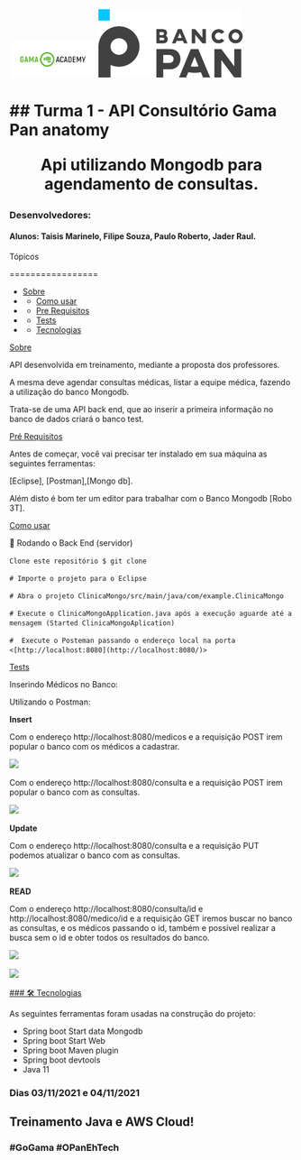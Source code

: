 <img src="https://github.com/TaisisMarinelo/Mongodb/blob/main/ClinicaMongo/src/assets/readme/138007156-3ae6e393-a770-4bf7-85cb-9f9d390fb118.png" style="zoom:15%;" />





<img src="https://github.com/TaisisMarinelo/Mongodb/blob/main/ClinicaMongo/src/assets/readme/138007193-47cac947-928e-4909-a299-0ae99b35eed9.png" style="zoom:25%;" />

# \## Turma 1 - API **Consultório Gama Pan anatomy** <p align="center">Api utilizando Mongodb para agendamento de consultas.</p>



###  Desenvolvedores:  

#### Alunos: Taisis Marinelo, Filipe Souza, Paulo Roberto, Jader Raul.



Tópicos

================= 

<!--ts-->   

* [Sobre](#Sobre)   
* * [Como usar](#como-usar)     
*  * [Pre Requisitos](#pre-requisitos)      
  * * [Tests](#testes)  
  * * [Tecnologias](\###Tecnologias) 

<!--te-->

[Sobre](#Sobre) 

API desenvolvida em treinamento, mediante a proposta dos professores.

A mesma deve agendar consultas médicas, listar a equipe médica, fazendo a utilização do banco Mongodb. 

Trata-se de uma API back  end, que ao inserir a primeira informação no banco de dados criará o banco test.  



[Pré Requisitos](#pre-requisitos)  

Antes de começar, você vai precisar ter instalado em sua máquina as seguintes ferramentas: 

[Eclipse], [Postman],[Mongo db].  

Além disto é bom ter um editor para trabalhar com o Banco Mongodb [Robo 3T].



[Como usar](#como-usar)

🎲 Rodando o Back End (servidor)

 ```Clone este repositório $ git clone  ```

 ```# Importe o projeto para o Eclipse ```

```# Abra o projeto ClinicaMongo/src/main/java/com/example.ClinicaMongo```

 ``` # Execute o ClinicaMongoApplication.java após a execução aguarde até a mensagem (Started ClinicaMongoAplication)  ``` 

 ```#  Execute o Posteman passando o endereço local na porta <[http://localhost:8080](http://localhost:8080/)> ```



[Tests](#testes)  

Inserindo Médicos no Banco:

Utilizando o Postman:

**Insert**

 Com o endereço http://localhost:8080/medicos e a requisição POST irem popular o banco com os médicos  a cadastrar.

![](D:\Dev\workspace-taisis\ClinicaMongo\src\assets\readme\Insert.JPG)                                    



Com o endereço http://localhost:8080/consulta e a requisição POST irem popular o banco com as consultas.

![](D:\Dev\workspace-taisis\ClinicaMongo\src\assets\readme\Insert2.JPG)



**Update**

Com o endereço http://localhost:8080/consulta e a requisição PUT podemos atualizar o banco com as consultas.

![](D:\Dev\workspace-taisis\ClinicaMongo\src\assets\readme\update.JPG)



**READ**

Com o endereço http://localhost:8080/consulta/id e http://localhost:8080/medico/id  e a requisição GET iremos buscar no banco as consultas, e os médicos passando o id, também  e possível realizar a busca sem o id e obter todos os resultados do banco.

![](D:\Dev\workspace-taisis\ClinicaMongo\src\assets\readme\buscac.JPG)



![](D:\Dev\workspace-taisis\ClinicaMongo\src\assets\readme\buscam.JPG)





[\###  🛠 Tecnologias](\###Tecnologias) 

As seguintes ferramentas foram usadas na construção do projeto: 

- Spring boot Start data Mongodb
- Spring boot Start Web
- Spring boot Maven plugin
- Spring boot devtools
- Java 11

#### 



### Dias 03/11/2021 e 04/11/2021



## Treinamento Java e AWS Cloud!

### #GoGama #OPanEhTech

